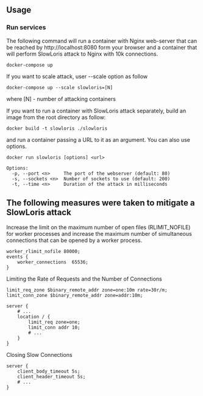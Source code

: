 ## Usage

### Run services
The following command will run a container with Nginx web-server that can be reached by http://localhost:8080 form your browser
and a container that will perform SlowLoris attack to Nginx with 10k connections.

```
docker-compose up
```

If you want to scale attack, user --scale option as follow
```
docker-compose up --scale slowloris=[N]
```
where [N] - number of attacking containers

If you want to run a container with SlowLoris attack separately, build an image from the root directory as follow:

```
docker build -t slowloris ./slowloris
```

and run a container passing a URL to it as an argument. You can also use options.
```
docker run slowloris [options] <url>

Options:
  -p, --port <n>     The port of the webserver (default: 80)
  -s, --sockets <n>  Number of sockets to use (default: 200)
  -t, --time <n>     Duration of the attack in milliseconds
  ```


## The following measures were taken to mitigate a SlowLoris attack

Increase the limit on the maximum number of open files (RLIMIT_NOFILE) for worker processes
and increase the maximum number of simultaneous connections that can be opened by a worker process.
```
worker_rlimit_nofile 80000;
events {
    worker_connections  65536;
}
```

Limiting the Rate of Requests and the Number of Connections

```
limit_req_zone $binary_remote_addr zone=one:10m rate=30r/m;
limit_conn_zone $binary_remote_addr zone=addr:10m;

server {
    # ...
    location / {
        limit_req zone=one;
        limit_conn addr 10;
        # ...
    }
}
```

Closing Slow Connections
```
server {
    client_body_timeout 5s;
    client_header_timeout 5s;
    # ...
}
```